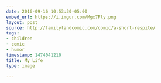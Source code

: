 ```yaml
---
date: 2016-09-16 10:53:30-05:00
embed_url: https://i.imgur.com/Mgx7Fly.png
layout: post
source: http://familylandcomic.com/comic/a-short-respite/
tags:
- children
- comic
- humor
timestamp: 1474041210
title: My Life
type: image

---
```

